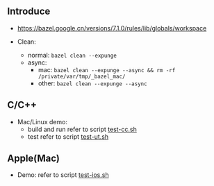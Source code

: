 ## Introduce
- https://bazel.google.cn/versions/7.1.0/rules/lib/globals/workspace

- Clean: 
    * normal: `bazel clean --expunge`
    * async: 
        * mac: `bazel clean --expunge --async && rm -rf /private/var/tmp/_bazel_mac/`
        * other: `bazel clean --expunge --async`

## C/C++
- Mac/Linux demo: 
    * build and run refer to script [test-cc.sh](./test-cc.sh) 
    * test refer to script [test-ut.sh](./test-ut.sh)

## Apple(Mac)
- Demo: refer to script [test-ios.sh](./test-ios.sh) 

